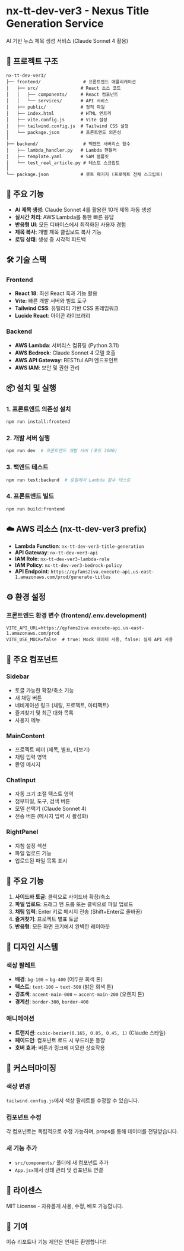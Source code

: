 # nx-tt-dev-ver3 - Nexus Title Generation Service

AI 기반 뉴스 제목 생성 서비스 (Claude Sonnet 4 활용)

## 🚀 프로젝트 구조

```
nx-tt-dev-ver3/
├── frontend/                # 프론트엔드 애플리케이션
│   ├── src/                # React 소스 코드
│   │   ├── components/     # React 컴포넌트
│   │   └── services/       # API 서비스
│   ├── public/             # 정적 파일
│   ├── index.html          # HTML 엔트리
│   ├── vite.config.js      # Vite 설정
│   ├── tailwind.config.js  # Tailwind CSS 설정
│   └── package.json        # 프론트엔드 의존성
│
├── backend/                 # 백엔드 서버리스 함수
│   ├── lambda_handler.py   # Lambda 핸들러
│   ├── template.yaml       # SAM 템플릿
│   └── test_real_article.py # 테스트 스크립트
│
└── package.json            # 루트 패키지 (프로젝트 전체 스크립트)
```

## 🌟 주요 기능

- **AI 제목 생성**: Claude Sonnet 4를 활용한 10개 제목 자동 생성
- **실시간 처리**: AWS Lambda를 통한 빠른 응답
- **반응형 UI**: 모든 디바이스에서 최적화된 사용자 경험
- **제목 복사**: 개별 제목 클립보드 복사 기능
- **로딩 상태**: 생성 중 시각적 피드백

## 🛠️ 기술 스택

### Frontend
- **React 18**: 최신 React 훅과 기능 활용
- **Vite**: 빠른 개발 서버와 빌드 도구  
- **Tailwind CSS**: 유틸리티 기반 CSS 프레임워크
- **Lucide React**: 아이콘 라이브러리

### Backend
- **AWS Lambda**: 서버리스 컴퓨팅 (Python 3.11)
- **AWS Bedrock**: Claude Sonnet 4 모델 호출
- **AWS API Gateway**: RESTful API 엔드포인트
- **AWS IAM**: 보안 및 권한 관리

## 📦 설치 및 실행

### 1. 프론트엔드 의존성 설치

```bash
npm run install:frontend
```

### 2. 개발 서버 실행

```bash
npm run dev  # 프론트엔드 개발 서버 (포트 3000)
```

### 3. 백엔드 테스트

```bash
npm run test:backend  # 로컬에서 Lambda 함수 테스트
```

### 4. 프론트엔드 빌드

```bash
npm run build:frontend
```

## ☁️ AWS 리소스 (nx-tt-dev-ver3 prefix)

- **Lambda Function**: `nx-tt-dev-ver3-title-generation`
- **API Gateway**: `nx-tt-dev-ver3-api`
- **IAM Role**: `nx-tt-dev-ver3-lambda-role`
- **IAM Policy**: `nx-tt-dev-ver3-bedrock-policy`
- **API Endpoint**: `https://qyfams2iva.execute-api.us-east-1.amazonaws.com/prod/generate-titles`

## ⚙️ 환경 설정

### 프론트엔드 환경 변수 (frontend/.env.development)

```env
VITE_API_URL=https://qyfams2iva.execute-api.us-east-1.amazonaws.com/prod
VITE_USE_MOCK=false  # true: Mock 데이터 사용, false: 실제 API 사용
```

## 🎨 주요 컴포넌트

### Sidebar

- 토글 가능한 확장/축소 기능
- 새 채팅 버튼
- 네비게이션 링크 (채팅, 프로젝트, 아티팩트)
- 즐겨찾기 및 최근 대화 목록
- 사용자 메뉴

### MainContent

- 프로젝트 헤더 (제목, 별표, 더보기)
- 채팅 입력 영역
- 환영 메시지

### ChatInput

- 자동 크기 조절 텍스트 영역
- 첨부파일, 도구, 검색 버튼
- 모델 선택기 (Claude Sonnet 4)
- 전송 버튼 (메시지 입력 시 활성화)

### RightPanel

- 지침 설정 섹션
- 파일 업로드 기능
- 업로드된 파일 목록 표시

## 🎯 주요 기능

1. **사이드바 토글**: 클릭으로 사이드바 확장/축소
2. **파일 업로드**: 드래그 앤 드롭 또는 클릭으로 파일 업로드
3. **채팅 입력**: Enter 키로 메시지 전송 (Shift+Enter로 줄바꿈)
4. **즐겨찾기**: 프로젝트 별표 토글
5. **반응형**: 모든 화면 크기에서 완벽한 레이아웃

## 🎨 디자인 시스템

### 색상 팔레트

- **배경**: `bg-100` ~ `bg-400` (어두운 회색 톤)
- **텍스트**: `text-100` ~ `text-500` (밝은 회색 톤)
- **강조색**: `accent-main-000` ~ `accent-main-200` (오렌지 톤)
- **경계선**: `border-300`, `border-400`

### 애니메이션

- **트랜지션**: `cubic-bezier(0.165, 0.85, 0.45, 1)` (Claude 스타일)
- **페이드인**: 컴포넌트 로드 시 부드러운 등장
- **호버 효과**: 버튼과 링크에 미묘한 상호작용

## 🔧 커스터마이징

### 색상 변경

`tailwind.config.js`에서 색상 팔레트를 수정할 수 있습니다.

### 컴포넌트 수정

각 컴포넌트는 독립적으로 수정 가능하며, props를 통해 데이터를 전달받습니다.

### 새 기능 추가

- `src/components/` 폴더에 새 컴포넌트 추가
- `App.jsx`에서 상태 관리 및 컴포넌트 연결

## 📝 라이센스

MIT License - 자유롭게 사용, 수정, 배포 가능합니다.

## 🤝 기여

이슈 리포트나 기능 제안은 언제든 환영합니다!
